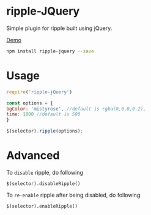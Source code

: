 # ripple-JQuery

Simple plugin for ripple built using jQuery.

[Demo](https://plnkr.co/edit/SIR7m29lWHwOW6S564eX?p=preview)

```bash
npm install ripple-jquery --save
```

# Usage

```js
require('ripple-jQuery')

const options = {
bgColor: 'mistyrose', //default is rgba(0,0,0,0.2),
time: 1000 //default is 500
}

$(selector).ripple(options);
```

# Advanced

To `disable` ripple, do following

`$(selector).disableRipple()`

To `re-enable` ripple after being disabled, do following

`$(selector).enableRipple()`
